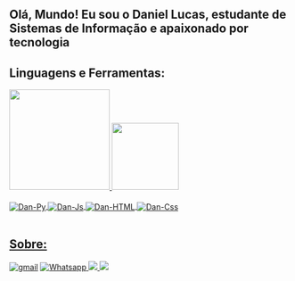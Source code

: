 ## Olá, Mundo! Eu sou o Daniel Lucas, estudante de Sistemas de Informação e apaixonado por tecnologia
<!--<div>
 <img align="center" height="400" width="800" src="https://github.com/Daniel-LucasS/DanProjects/blob/main/Daniel%20Lucas.gif" alt="Profile_dan">
  </div>-->
  <div>
    <h2> Linguagens e Ferramentas: </h2>
  </div>
<div align="left" >
  <a href="https://github.com/Daniel-LucasS">
  <img  height="180em" src="https://github-readme-stats.vercel.app/api?username=Daniel-LucasS&show_icons=true&theme=chartreuse-dark&include_all_commits=true&count_private=true"/>
  <img  height="120em" widt="100" src="https://github-readme-stats.vercel.app/api/top-langs/?username=Daniel-LucasS&layout=compact&langs_count=4&theme=chartreuse-dark"/>
 </div>
 
 <div style="display:inline_block"><br>
  <img align="center" alt="Dan-Py"  src="https://img.shields.io/badge/Python-FFD43B?style=for-the-badge&logo=python&logoColor=darkgreen">
  <img align="center" alt="Dan-Js"  src="https://img.shields.io/badge/JavaScript-323330?style=for-the-badge&logo=javascript&logoColor=F7DF1E">
  <img align="center" alt="Dan-HTML"  src="https://img.shields.io/badge/HTML5-E34F26?style=for-the-badge&logo=html5&logoColor=white">
  <img align="center" alt="Dan-Css"  src="https://img.shields.io/badge/CSS3-1572B6?style=for-the-badge&logo=css3&logoColor=white">
 </div>
<div>
 <br>
 <!-- Sessão Sobre -->
  <h2> Sobre:</h2>
  <a href="mailto: daniellucas.bio@gmail.com" target="_blank"><img src="https://img.shields.io/badge/Gmail-D14836?style=for-the-badge&logo=gmail&logoColor=white" alt="gmail" target="_blank"></a>
  <a href="http://api.whatsapp.com/send?phone=5562993298751" target="_blank"><img src="https://img.shields.io/badge/WhatsApp-25D366?style=for-the-badge&logo=whatsapp&logoColor=white" alt="Whatsapp" target="_blank">
  <a href="mailto: daniellucas_santos@hotmail.com" target="_blank"><img src="https://img.shields.io/badge/Microsoft_Outlook-0078D4?style=for-the-badge&logo=microsoft-outlook&logoColor=white" target="_blank">
  <a href="https://www.linkedin.com/in/daniel-lucas-dos-santos-657b34221/" target="_blank"><img src="https://img.shields.io/badge/LinkedIn-0077B5?style=for-the-badge&logo=linkedin&logoColor=white" target="_blank">
  <br>
   
   </div>
<!--![Snake animation](https://github.com/Daniel-LucasS/Daniel-LucasS/blob/output/github-contribution-grid-snake.svg)-->


<!--
**Daniel-LucasS/Daniel-LucasS** is a ✨ _special_ ✨ repository because its `README.md` (this file) appears on your GitHub profile.

Here are some ideas to get you started:

- 🔭 I’m currently working on ...
- 🌱 I’m currently learning ...
- 👯 I’m looking to collaborate on ...
- 🤔 I’m looking for help with ...
- 💬 Ask me about ...
- 📫 How to reach me: ...
- 😄 Pronouns: ...
- ⚡ Fun fact: ...
-->
